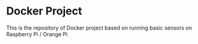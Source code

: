 # Docker Project

This is the repository of Docker project based on running basic sensors on Raspberry Pi / Orange Pi
